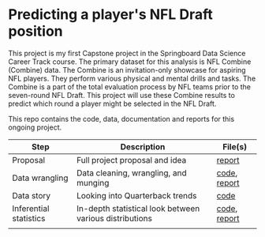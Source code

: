 # Predicting a player's NFL Draft position

This project is my first Capstone project in the Springboard Data Science Career Track course. The primary dataset for 
this analysis is NFL Combine (Combine) data. The Combine is an invitation-only showcase for aspiring NFL players. They
perform various physical and mental drills and tasks. The Combine is a part of the total evaluation process by NFL teams 
prior to the seven-round NFL Draft. This project will use these Combine results to predict which round a player might be 
selected in the NFL Draft.

This repo contains the code, data, documentation and reports for this ongoing project. 


| Step | Description | File(s) |
| --- | --- | --- |
| Proposal | Full project proposal and idea | [report](https://github.com/pjandir/CapstoneProject1/blob/master/Proposal.md) |
| Data wrangling | Data cleaning, wrangling, and munging | [code](https://github.com/pjandir/CapstoneProject1/blob/master/data-wrangling.ipynb), [report](https://github.com/pjandir/CapstoneProject1/blob/master/data-wrangling.pdf) |
| Data story | Looking into Quarterback trends | [code](https://github.com/pjandir/CapstoneProject1/blob/master/data-story.ipynb) |
| Inferential statistics | In-depth statistical look between various distributions | [code](https://github.com/pjandir/CapstoneProject1/blob/master/inferential_stats.ipynb), [report](https://github.com/pjandir/CapstoneProject1/blob/master/inferential_stats.pdf) |
| | | |
